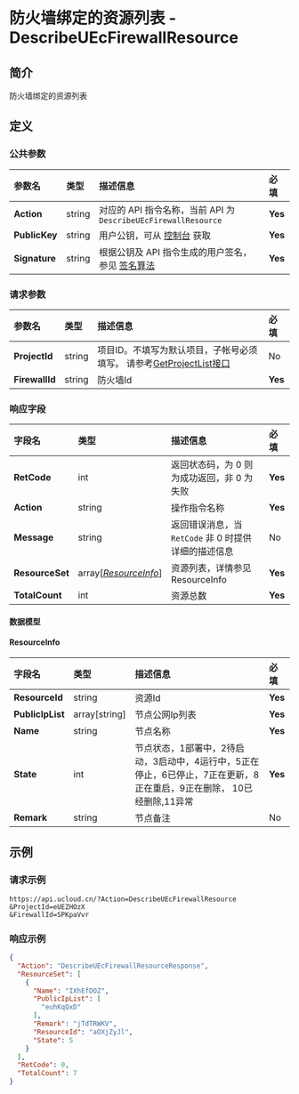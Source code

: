 # 防火墙绑定的资源列表 - DescribeUEcFirewallResource

## 简介

防火墙绑定的资源列表









## 定义

### 公共参数

| 参数名 | 类型 | 描述信息 | 必填 |
|:---|:---|:---|:---|
| **Action**     | string  | 对应的 API 指令名称，当前 API 为 `DescribeUEcFirewallResource`                        | **Yes** |
| **PublicKey**  | string  | 用户公钥，可从 [控制台](https://console.ucloud.cn/uapi/apikey) 获取                                             | **Yes** |
| **Signature**  | string  | 根据公钥及 API 指令生成的用户签名，参见 [签名算法](api/summary/signature.md)  | **Yes** |

### 请求参数

| 参数名 | 类型 | 描述信息 | 必填 |
|:---|:---|:---|:---|
| **ProjectId** | string | 项目ID。不填写为默认项目，子帐号必须填写。 请参考[GetProjectList接口](https://docs.ucloud.cn/api/summary/get_project_list) |No|
| **FirewallId** | string | 防火墙Id |**Yes**|

### 响应字段

| 字段名 | 类型 | 描述信息 | 必填 |
|:---|:---|:---|:---|
| **RetCode** | int | 返回状态码，为 0 则为成功返回，非 0 为失败 |**Yes**|
| **Action** | string | 操作指令名称 |**Yes**|
| **Message** | string | 返回错误消息，当 `RetCode` 非 0 时提供详细的描述信息 |No|
| **ResourceSet** | array[[*ResourceInfo*](#ResourceInfo)] | 资源列表，详情参见ResourceInfo |**Yes**|
| **TotalCount** | int | 资源总数 |**Yes**|

#### 数据模型


#### ResourceInfo

| 字段名 | 类型 | 描述信息 | 必填 |
|:---|:---|:---|:---|
| **ResourceId** | string | 资源Id |**Yes**|
| **PublicIpList** | array[string] | 节点公网Ip列表 |**Yes**|
| **Name** | string | 节点名称 |**Yes**|
| **State** | int | 节点状态，1部署中，2待启动，3启动中，4运行中，5正在停止，6已停止，7正在更新，8正在重启，9正在删除， 10已经删除,11异常 |**Yes**|
| **Remark** | string | 节点备注 |No|

## 示例

### 请求示例
    
```
https://api.ucloud.cn/?Action=DescribeUEcFirewallResource
&ProjectId=eUEZHOzX
&FirewallId=SPKpaVvr
```

### 响应示例
    
```json
{
  "Action": "DescribeUEcFirewallResourceResponse",
  "ResourceSet": [
    {
      "Name": "IXhEfDOZ",
      "PublicIpList": [
        "euhKqQxD"
      ],
      "Remark": "jTdTRWKV",
      "ResourceId": "aOXjZyJl",
      "State": 5
    }
  ],
  "RetCode": 0,
  "TotalCount": 7
}
```





